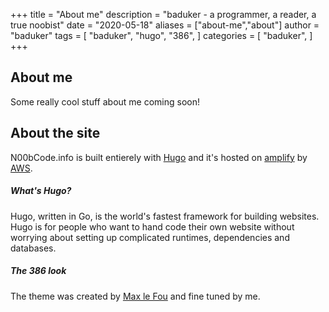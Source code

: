 +++
title = "About me"
description = "baduker - a programmer, a reader, a true noobist"
date = "2020-05-18"
aliases = ["about-me","about"]
author = "baduker"
tags = [
    "baduker",
    "hugo",
    "386",
]
categories = [
    "baduker",
]
+++

## About me

Some really cool stuff about me coming soon!

## About the site

N00bCode.info is built entierely with [Hugo](https://gohugo.io/) and it's hosted on [amplify](https://aws.amazon.com/amplify/) by [AWS](https://aws.amazon.com/).

##### What's Hugo?

Hugo, written in Go, is the world's fastest framework for building websites. Hugo is for people who want to hand code their own website without worrying about setting up complicated runtimes, dependencies and databases.


##### The 386 look

The theme was created by [Max le Fou](https://gitlab.com/maxlefou/hugo.386) and fine tuned by me.

